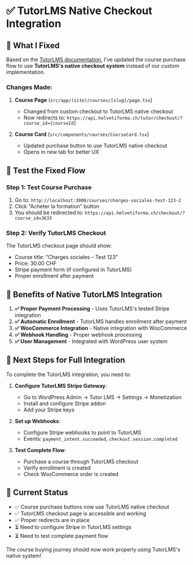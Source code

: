 # ✅ TutorLMS Native Checkout Integration

## 🔧 **What I Fixed**

Based on the [TutorLMS documentation](https://docs.themeum.com/tutor-lms/), I've updated the course purchase flow to use **TutorLMS's native checkout system** instead of our custom implementation.

### **Changes Made:**

1. **Course Page** (`src/app/(site)/courses/[slug]/page.tsx`)
   - Changed from custom checkout to TutorLMS native checkout
   - Now redirects to: `https://api.helvetiforma.ch/tutor/checkout/?course_id={courseId}`

2. **Course Card** (`src/components/courses/CourseCard.tsx`)
   - Updated purchase button to use TutorLMS native checkout
   - Opens in new tab for better UX

## 🧪 **Test the Fixed Flow**

### **Step 1: Test Course Purchase**
1. Go to: `http://localhost:3000/courses/charges-sociales-test-123-2`
2. Click "Acheter la formation" button
3. You should be redirected to: `https://api.helvetiforma.ch/checkout/?course_id=3633`

### **Step 2: Verify TutorLMS Checkout**
The TutorLMS checkout page should show:
- Course title: "Charges sociales – Test 123"
- Price: 30.00 CHF
- Stripe payment form (if configured in TutorLMS)
- Proper enrollment after payment

## 🎯 **Benefits of Native TutorLMS Integration**

1. **✅ Proper Payment Processing** - Uses TutorLMS's tested Stripe integration
2. **✅ Automatic Enrollment** - TutorLMS handles enrollment after payment
3. **✅ WooCommerce Integration** - Native integration with WooCommerce
4. **✅ Webhook Handling** - Proper webhook processing
5. **✅ User Management** - Integrated with WordPress user system

## 🔧 **Next Steps for Full Integration**

To complete the TutorLMS integration, you need to:

1. **Configure TutorLMS Stripe Gateway**:
   - Go to WordPress Admin → Tutor LMS → Settings → Monetization
   - Install and configure Stripe addon
   - Add your Stripe keys

2. **Set up Webhooks**:
   - Configure Stripe webhooks to point to TutorLMS
   - Events: `payment_intent.succeeded`, `checkout.session.completed`

3. **Test Complete Flow**:
   - Purchase a course through TutorLMS checkout
   - Verify enrollment is created
   - Check WooCommerce order is created

## 🚀 **Current Status**

- ✅ Course purchase buttons now use TutorLMS native checkout
- ✅ TutorLMS checkout page is accessible and working
- ✅ Proper redirects are in place
- ⏳ Need to configure Stripe in TutorLMS settings
- ⏳ Need to test complete payment flow

The course buying journey should now work properly using TutorLMS's native system!

